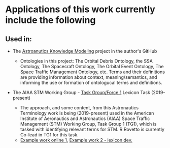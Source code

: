 # Applications of this work currently include the following

## Used in:
* The [Astroanutics Knowledge Modeling](https://purl.org/space-ontology) project in the author's GitHub
  * Ontologies in this project: The Orbital Debris Ontology, the SSA Ontology, The Spacecraft Ontology, The Orbital Event Ontology, The Space Traffic Management Ontology, etc.
    Terms and their definitions are providing information about context, meaning/semantics, and informing the use or formation of ontologucal terms and definitions.
  
* The AIAA STM Working Group - [Task Group/Force 1](https://engage.aiaa.org/communities/community-home?CommunityKey=29551ad4-cfbb-4fda-9c4c-a64b3dba0485) Lexicon Task (2019-present) 
  * The approach, and some content, from this Astronautics Terminology work is being (2019-present) used in the American Institute of Aeronautics and Astronautics (AIAA) Space Traffic Management (STM) Working Group, Task Group 1 (TG1), which is tasked with identifying relevant terms for STM. R.Rovetto is currently Co-lead in TG1 for this task.
  * [Example work online 1](https://docs.google.com/spreadsheets/d/15u5GTNpnGbVDUcyHszOPOyUJm07yRPWjoAjtlEz9rIw/edit#gid=1439711854), [Example work 2 - lexicon dev.](https://drive.google.com/file/d/1arfMDy1H6D6_Ex2UBONBfZRp1V-f3ner/view?usp=sharing) 
